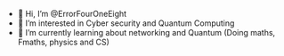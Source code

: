 - 👋 Hi, I’m @ErrorFourOneEight
- 👀 I’m interested in Cyber security and Quantum Computing
- 🌱 I’m currently learning about networking and Quantum (Doing maths, Fmaths, physics and CS)

<!---
ErrorFourOneEight/ErrorFourOneEight is a ✨ special ✨ repository because its `README.md` (this file) appears on your GitHub profile.
You can click the Preview link to take a look at your changes.
--->

